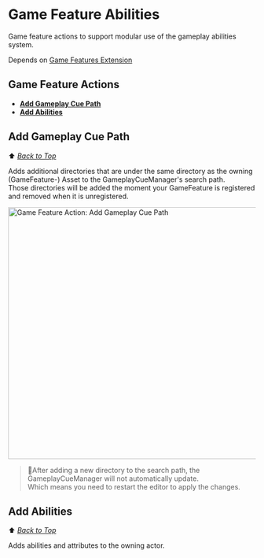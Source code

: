 # Game Feature Abilities
Game feature actions to support modular use of the gameplay abilities system.

Depends on [Game Features Extension](https://github.com/MajorTomAW/GameFeatureExtension)

<a name="top"></a>
## Game Feature Actions
- **[Add Gameplay Cue Path](#UGameFeatureAction_AddGameplayCuePath)**
- **[Add Abilities](#UGameFeatureAction_AddAbilities)**


 
<a name="UGameFeatureAction_AddGameplayCuePath"></a>
## Add Gameplay Cue Path
⬆️ _[Back to Top](#top)_

Adds additional directories that are under the same directory as the owning
(GameFeature-) Asset to the GameplayCueManager's search path.   
Those directories will be added the moment your GameFeature is registered and removed when it is unregistered.

<img src="https://github.com/user-attachments/assets/609ac7e6-6454-47db-8b60-2d3ff16ca827" width="512px" alt="Game Feature Action: Add Gameplay Cue Path"/> 
 
> 📝After adding a new directory to the search path, the GameplayCueManager will not automatically update.    
> Which means you need to restart the editor to apply the changes.



<a name="UGameFeatureAction_AddAbilities"></a>
## Add Abilities
⬆️ _[Back to Top](#top)_

Adds abilities and attributes to the owning actor.

